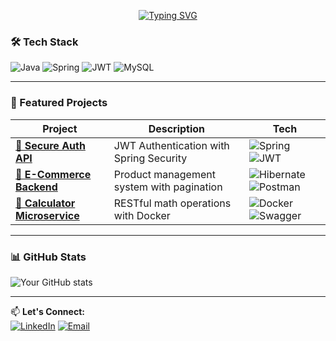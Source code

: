 <p align="center">
  <a href="https://git.io/typing-svg">
    <img src="https://readme-typing-svg.herokuapp.com?font=Fira+Code&size=24&duration=2000&pause=1000&color=22C3E6&center=true&width=500&lines=Hi+👋,+I'm+Kamal;Java+Backend+Developer;Spring+Boot+Specialist" alt="Typing SVG" />
  </a>
</p>

### 🛠️ Tech Stack
![Java](https://img.shields.io/badge/Java-17-%23ED8B00?logo=openjdk)
![Spring](https://img.shields.io/badge/Spring_Boot-3.2-%236DB33F?logo=spring)
![JWT](https://img.shields.io/badge/JWT-Auth-%23000000?logo=jsonwebtokens)
![MySQL](https://img.shields.io/badge/MySQL-8.0-%234479A1?logo=mysql)

---

### 🚀 Featured Projects

| Project | Description | Tech |
|---------|-------------|------|
| **[🔐 Secure Auth API](https://github.com/enno0/secure-auth)** | JWT Authentication with Spring Security | ![Spring](https://img.shields.io/badge/-Spring_Security-6DB33F) ![JWT](https://img.shields.io/badge/-JWT-000000) |
| **[🛒 E-Commerce Backend](https://github.com/enno0/ecommerce-api)** | Product management system with pagination | ![Hibernate](https://img.shields.io/badge/-Hibernate-59666C) ![Postman](https://img.shields.io/badge/-Postman-FF6C37) |
| **[🧮 Calculator Microservice](https://github.com/enno0/calculator-api)** | RESTful math operations with Docker | ![Docker](https://img.shields.io/badge/-Docker-2496ED) ![Swagger](https://img.shields.io/badge/-Swagger-85EA2D) |

---

### 📊 GitHub Stats
![Your GitHub stats](https://github-readme-stats.vercel.app/api?username=enno0&show_icons=true&theme=radical)

---

📫 **Let's Connect:**  
[![LinkedIn](https://img.shields.io/badge/LinkedIn-0077B5?logo=linkedin)](https://www.linkedin.com/in/kamal-aldeen-mohamed-enno-b9307023a/)
[![Email](https://img.shields.io/badge/Email-D14836?logo=gmail)](mailto:Kamalaldeenmohamed@gmail.com)
